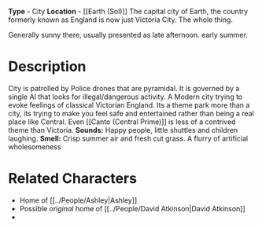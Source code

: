 **Type** - City
**Location** - [[Earth (Sol)]]
The capital city of Earth, the country formerly known as England is now just Victoria City. The whole thing.

Generally sunny there, usually presented as late afternoon. early summer.

# Description
City is patrolled by Police drones that are pyramidal. It is governed by a single AI that looks for illegal/dangerous activity.
A Modern city trying to evoke feelings of classical Victorian England. Its a theme park more than a city, its trying to make you feel safe and entertained rather than being a real place like Central. Even [[Canto (Central Prime)]] is less of a contrived theme than Victoria.
**Sounds:** Happy people, little shuttles and children laughing.
**Smell:** Crisp summer air and fresh cut grass. A flurry of artificial wholesomeness
# Related Characters
- Home of [[../People/Ashley|Ashley]]
- Possible *original* home of [[../People/David Atkinson|David Atkinson]]
- 